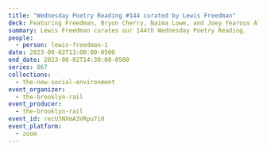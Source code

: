 ```yaml
---
title: "Wednesday Poetry Reading #144 curated by Lewis Freedman"
deck: Featuring Freedman, Bryon Cherry, Naima Lowe, and Joey Yearous Algozin
summary: Lewis Freedman curates our 144th Wednesday Poetry Reading.
people:
  - person: lewis-freedman-1
date: 2023-08-02T13:00:00-0500
end_date: 2023-08-02T14:30:00-0500
series: 867
collections:
  - the-new-social-environment
event_organizer:
  - the-brooklyn-rail
event_producer:
  - the-brooklyn-rail
event_id: recU3NXmA3VRpu7i0
event_platform:
  - zoom
---
```

